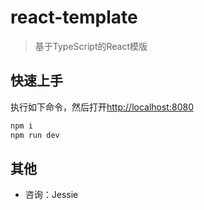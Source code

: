 # react-template

> 基于TypeScript的React模版


## 快速上手

执行如下命令，然后打开[http://localhost:8080](http://localhost:8080)

```bash
npm i
npm run dev
```

## 其他

- 咨询：Jessie

